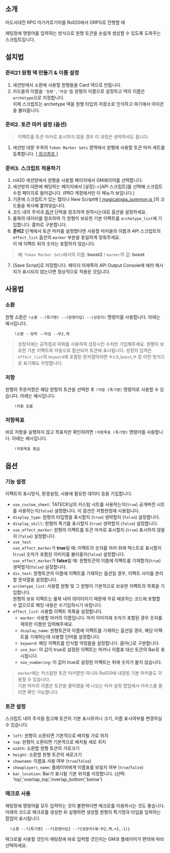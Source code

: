 ## 소개
마도서대전 RPG 마기카로기아를 Roll20에서 ORPG로 진행할 때

채팅창에 명령어를 입력하는 방식으로 원형 토큰을 손쉽게 생성할 수 있도록 도와주는 스크립트입니다.
	
## 설치법
### 준비21 원형 덱 만들기 & 이름 설정
1. 세션방에서 소환에 사용할 원형들을 Card 덱으로 만듭니다.
2. 카드들의 이름을 `'정령','마검'`등 원형의 이름으로 설정하고 덱의 이름은 `archetype`으로 지정합니다.  
이제 스크립트는 archetype 덱을 원형 타입의 저장소로 인식하고 여기에서 아이콘을 불러옵니다.

### 준비2. 토큰 마커 설정 (옵션)
> 이펙트를 토큰 마커로 표시하지 않을 경우 이 과정은 생략하셔도 됩니다.
1. 세션방 대문 우측의 `Token Marker Sets` 영역에서 원형에 사용할 토큰 마커 세트를 등록합니다. [[ 링크참조 ]](https://help.roll20.net/hc/en-us/articles/360041536313-Token-Marker-Sets)

### 준비3. 스크립트 적용하기
1. roll20 세션방에서 원형을 사용할 페이지에서 GM레이어를 선택합니다.
2. 세션방의 대문에 해당하는 페이지에서 [설정]->[API 스크립트]를 선택해 스크립트 수정 페이지로 들어갑니다. (PRO 계정에서만 이 메뉴가 보입니다.)
3. 기존에 스크립트가 있는 탭이나 New Script에 [[ magicalogia_summon.js ]](https://github.com/kibkibe/roll20-api-scripts/blob/master/magicalogia_summon/magicalogia_summon.js)의 코드들을 복사해 붙여넣습니다.
4. 코드 내의 주석과 [옵션](#옵션) 단락을 참조하여 원하시는대로 옵션을 설정하세요.
5. 룰북의 데이터를 참조하여 각 원형이 보유한 기본 이펙트를 `archetype_list`에 기입합니다. 콤마로 구분합니다.
6. **준비2** 단계에서 토큰 마커를 설정했다면 사용할 마커들의 이름과 API 스크립트의 `effect_list` 옵션의 `marker` 부분을 동일하게 맞춰주세요.  
이 때 이펙트 뒤의 숫자는 포함하지 않습니다.
> 예: `Token Marker Sets`에서의 이름: **boost2** / `marker`의 값: **boost**
7. [Save Script]로 저장합니다. 페이지 아래쪽의 API Output Console에 에러 메시지가 표시되지 않는다면 정상적으로 적용된 것입니다.


## 사용법
### 소환
원형 소환은 `!소환 --(특기명) --(원형타입) --(성장치)` 명령어를 사용합니다. 아래는 예시입니다.

		!소환 --정적 --마검 --부2,캐

> 성장치에는 공적점과 마화를 사용하여 성장시킨 수치만 기입해주세요. 원형이 보유한 기본 이펙트와 자동으로 합산되어 토큰에 표시됩니다.
> 성장치 입력은 `effect_list`의 `keyword`에 포함된 문자열이라면 `부스트`,`boost`,`부` 등 어떤 방식으로 표기해도 무방합니다. 

### 저항
원형의 주문저항은 해당 원항의 토큰을 선택한 후 `!저항 (특기명)` 명령어로 사용할 수 있습니다. 아래는 예시입니다.

		!저항 흐름

### 저항목표
바로 저항을 실행하지 않고 목표치만 확인하려면 `!저항목표 (특기명)` 명령어를 사용합니다. 아래는 예시입니다.

		!저항목표 황금
	
## 옵션
### 기능 설정
이펙트의 표시방식, 환경설정, 사용에 필요한 데이터 등을 기입합니다.
- `use_custom_sheet`:  TATECK님의 커스텀 시트를 사용하는지(`true`) 공개버전 시트를 사용하는지(`false`) 설정합니다. 이 옵션은 저항판정에 사용됩니다.
- `display_type`: 원형의 타입명을 표시할지 (`true`) 생략할지 (`false`) 설정합니다.
- `display_skill`: 원형의 특기를 표시할지 (`true`) 생략할지 (`false`) 설정합니다.
- `use_effect_marker`: 원형의 이펙트를 토큰 마커로 표시할지 (`true`) 표시하지 않을지 (`false`) 설정합니다.
- `use_text`  
`use_effect_marker`가 **true**일 때: 이펙트의 숫자를 마커 위에 텍스트로 표시할지(`true`) 숫자가 포함된 이미지를 불러올지(`false`) 설정합니다.  
`use_effect_marker`가 **false**일 때: 원형토큰의 이름에 이펙트를 기재할지(`true`) 생략할지(`false`) 설정합니다.
- `div_text`: 원형토큰의 이름에 이펙트를 기재하는 옵션일 경우, 이펙트 사이를 분리할 문자열을 설정합니다.
- `archetype_list`: 사용할 원형 및 그 원형이 기본적으로 보유한 이펙트의 목록을 기입합니다.  
원형의 보유 이펙트는 룰북 내의 데이터이기 때문에 무료 배포하는 코드에 포함할 수 없으므로 해당 내용은 수기입하시기 바랍니다.
- `effect_list`: 사용할 이펙트 목록을 설정합니다.
  - `marker`: 사용할 마커의 이름입니다. 마커 이미지에 숫자가 포함된 경우 숫자를 제외한 이름만 입력해주세요.
  - `display_name`: 원형토큰의 이름에 이펙트를 기재하는 옵션일 경우, 해당 이펙트를 기재하는데 사용할 단어를 설정합니다.
  - `keyword`: 해당 이펙트를 인식할 약칭들을 설정합니다. 콤마(,)로 구분합니다.
  - `use_bar`: 이 값이 true로 설정된 이펙트는 마커나 이름표 대신 토큰의 Bar로 표시됩니다.
  - `non_numbering`: 이 값이 true로 설정된 이펙트는 뒤에 숫자가 붙지 않습니다.

> `marker`에는 커스텀한 토큰 마커뿐만 아니라 Roll20에 내장된 기본 마커들도 이용할 수 있습니다.  
> 기본 마커의 이름은 토큰을 클릭했을 때 나오는 마커 설정 팝업에서 마우스를 올리면 확인 가능합니다.

### 토큰 설정
스크립트 내의 주석을 참고해 토큰의 기본 표시위치나 크기, 이름 표시여부를 변경하실 수 있습니다.
- `left`: 원형이 소환되면 기본적으로 배치될 가로 위치
- `top`: 원형이 소환되면 기본적으로 배치될 세로 위치
- `width`: 소환할 원형 토큰의 가로크기
- `height`: 소환할 원형 토큰의 세로크기
- `showname`: 이름표 사용 여부 (`true`/`false`)
- `showplayers_name`: 플레이어에게 이름표를 보일지 여부 (`true`/`false`)
- `bar_location`: Bar가 표시될 기본 위치를 지정합니다. (선택: 'top','overlap_top’,‘overlap_bottom’,'below')

### 매크로 사용
채팅창에 명령어를 모두 입력하는 것이 불편하다면 매크로를 이용하시는 것도 좋습니다.  
아래의 코드로 매크로를 생성한 뒤 실행하면 생성할 원형의 특기명과 타입을 입력하는 팝업이 표시됩니다.

	  !소환 --?{특기명} --?{원형타입} --?{성장치(예:부2,캐,+2,-1)}

매크로를 사용할 것인지 채팅창에 바로 입력할 것인지는 GM과 플레이어가 편의에 따라 선택하세요.
